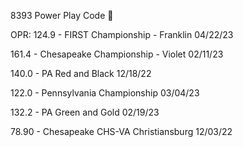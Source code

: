 8393 Power Play Code 🧠

OPR: 
  124.9 - FIRST Championship - Franklin 04/22/23
  
  161.4 - Chesapeake Championship - Violet 02/11/23

  140.0 - PA Red and Black 12/18/22

  122.0 - Pennsylvania Championship 03/04/23

  132.2 - PA Green and Gold 02/19/23

  78.90 - Chesapeake CHS-VA Christiansburg 12/03/22
